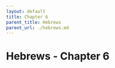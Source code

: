 ```yaml
---
layout: default
title: Chapter 6
parent_title: Hebrews
parent_url: ./hebrews.md
---
```


# Hebrews - Chapter 6
